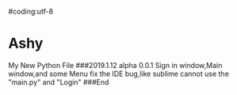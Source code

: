 #coding:utf-8
# Ashy
My New Python File
###2019.1.12
alpha 0.0.1
Sign in window,Main window,and some Menu
fix the IDE bug,like sublime cannot use the "main.py" and "Login"
###End
